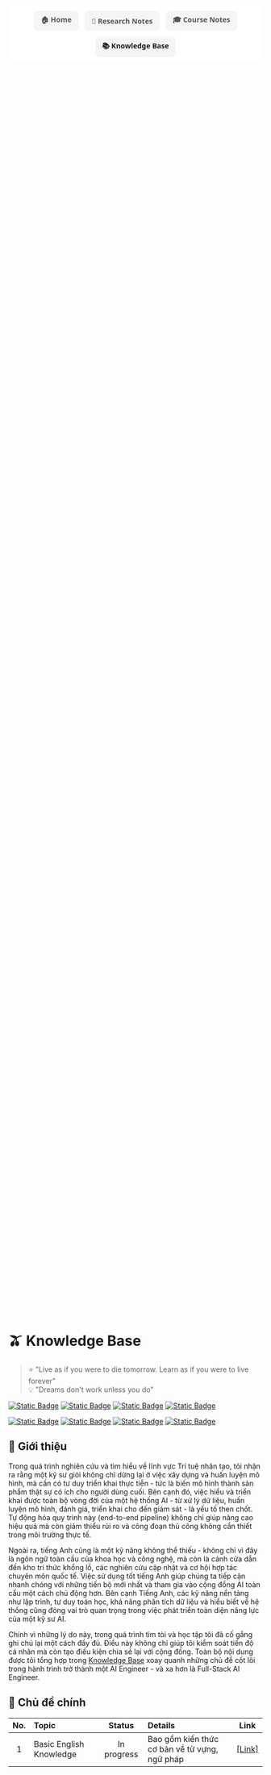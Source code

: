 <nav class="nav-container">
  <a href="../" class="nav-item">🏠 Home</a>
  <a href="../research/" class="nav-item">📝 Research Notes</a>
  <a href="../courses/" class="nav-item">🎓 Course Notes</a>
  <a href="" class="nav-item">📚 Knowledge Base</a>
</nav>

<style>
.nav-container {
  display: flex;
  justify-content: center;
  flex-wrap: wrap;
  gap: 12px; 
  padding: 8px 0;
  background-color: #fff;
  font-family: 'Segoe UI', Tahoma, Geneva, Verdana, sans-serif;
}

.nav-item {
  padding: 6px 12px; 
  border: 2px solid transparent;
  border-radius: 8px;
  color: #555;
  text-decoration: none;
  font-weight: 600;
  transition: all 0.3s ease;
  display: flex;
  align-items: center;
  gap: 4px; 
  background-color: #f5f5f5;
  white-space: nowrap;
  font-size: 14px; 
}

.nav-item:hover {
  background-color: #007BFF;
  color: white;
  border-color: #0056b3;
}

.nav-item:focus {
  outline: none;
  box-shadow: 0 0 0 3px rgba(0,123,255,0.5);
}

@media (max-width: 480px) {
  .nav-item {
    padding: 5px 8px;
    font-size: 13px;
  }
}
</style>

<div style="
    background-image: url('../assets/images/notes.jpg');
    background-size: cover;
    background-position: center;
    background-repeat: no-repeat;
    min-height: 60vh;
    display: flex;
    flex-direction: column;
    justify-content: center;
    align-items: center;
    color: white;
    text-align: center;
    padding: 40px 20px;
    margin-bottom: 30px;
">
</div>

# 🫒 Knowledge Base

> ⭐ "Live as if you were to die tomorrow. Learn as if you were to live forever"<br>
> 💡 "Dreams don't work unless you do"

[![Static Badge](https://img.shields.io/badge/python-IDE-pink?style=for-the-badge&logo=python&logoColor=white)](https://python.org)
[![Static Badge](https://img.shields.io/badge/jupyter-notebook-brown?style=for-the-badge&logo=jupyter&logoColor=orange)](https://jupyter.org)
[![Static Badge](https://img.shields.io/badge/google-colab-cyan?style=for-the-badge&logo=ubuntu&logoColor=orange)](https://colab.google.com)
[![Static Badge](https://img.shields.io/badge/Git-hosting-green?style=for-the-badge&logo=git&logoColor=orange)](https://git-scm.com/)

[![Static Badge](https://img.shields.io/badge/Geeksfor-Geeks-purple?style=for-the-badge&logo=geeksforgeeks&logoColor=green)](https://www.geeksforgeeks.org/)
[![Static Badge](https://img.shields.io/badge/notion-nhaihoc-red?style=for-the-badge&logo=notion&logoColor=white)](https://www.notion.com/templates)
[![Static Badge](https://img.shields.io/badge/Ubuntu-based-black?style=for-the-badge&logo=ubuntu&logoColor=white)](https://ubuntu.com/download)
[![Static Badge](https://img.shields.io/badge/github-actions-yellow?style=for-the-badge&logo=githubactions&logoColor=white)]([https;](https://github.com/features/actions))

## 🎯 Giới thiệu

Trong quá trình nghiên cứu và tìm hiểu về lĩnh vực Trí tuệ nhân tạo, tôi nhận ra rằng một kỹ sư giỏi không chỉ dừng lại ở việc xây dựng và huấn luyện mô hình, mà cần có tư duy triển khai thực tiễn - tức là biến mô hình thành sản phẩm thật sự có ích cho người dùng cuối. Bên cạnh đó, việc hiểu và triển khai được toàn bộ vòng đời của một hệ thống AI - từ xử lý dữ liệu, huấn luyện mô hình, đánh giá, triển khai cho đến giám sát - là yếu tố then chốt. Tự động hóa quy trình này (end-to-end pipeline) không chỉ giúp nâng cao hiệu quả mà còn giảm thiểu rủi ro và công đoạn thủ công không cần thiết trong môi trường thực tế.

Ngoài ra, tiếng Anh cũng là một kỹ năng không thể thiếu - không chỉ vì đây là ngôn ngữ toàn cầu của khoa học và công nghệ, mà còn là cánh cửa dẫn đến kho tri thức khổng lồ, các nghiên cứu cập nhật và cơ hội hợp tác chuyên môn quốc tế. Việc sử dụng tốt tiếng Anh giúp chúng ta tiếp cận nhanh chóng với những tiến bộ mới nhất và tham gia vào cộng đồng AI toàn cầu một cách chủ động hơn. Bên cạnh Tiếng Anh, các kỹ năng nền tảng như lập trình, tư duy toán học, khả năng phân tích dữ liệu và hiểu biết về hệ thống cũng đóng vai trò quan trọng trong việc phát triển toàn diện năng lực của một kỹ sư AI.

Chính vì những lý do này, trong quá trình tìm tòi và học tập tôi đã cố gắng ghi chú lại một cách đầy đủ. Điều này không chỉ giúp tôi kiểm soát tiến độ cá nhân mà còn tạo điều kiện chia sẻ lại với cộng đồng. Toàn bộ nội dung được tôi tổng hợp trong [Knowledge Base](../notes/) xoay quanh những chủ đề cốt lõi trong hành trình trở thành một AI Engineer - và xa hơn là Full-Stack AI Engineer.

## 📂 Chủ đề chính

| No. | Topic | Status | Details | Link |
| :-: | :---- | :----: | :------ | :--: |
|  1  | Basic English Knowledge | In progress | Bao gồm kiến thức cơ bản về từ vựng, ngữ pháp | [[Link]]() |

